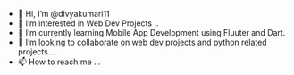 - 👋 Hi, I’m @divyakumari11
- 👀 I’m interested in Web Dev Projects ..
- 🌱 I’m currently learning Mobile App Development using Fluuter and Dart.
- 💞️ I’m looking to collaborate on web dev projects and python related projects...
- 📫 How to reach me ...

<!---
divyakumari11/divyakumari11 is a ✨ special ✨ repository because its `README.md` (this file) appears on your GitHub profile.
You can click the Preview link to take a look at your changes.
--->
